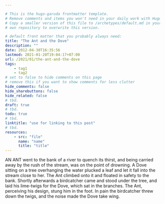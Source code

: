 ```yaml
---

# This is the hugo-garuda frontmatter template.
# Remove comments and items you won't need in your daily work with Hugo.
# Copy a smaller version of this file to /archetypes/default.md in your
# own repository to overwrite this version.

# default front matter that you probably always need:
title: "The Ant and the Dove"
description: ""
date: 2012-04-30T16:35:56
lastmod: 2021-01-20T19:04:17+07:00
url: /2021/01/the-ant-and-the-dove
tags:
    - tag1
    - tag2
# set to false to hide comments on this page
# remove this if you want to show comments for less clutter
hide_comments: false
hide_sharebuttons: false
hide_related: false
# tbd.
draft: true
# tbd.
todo: true
# tbd.
linktitle: "use for linking to this post"
# tbd.
resources:
    - src: "file"
      name: "name"
      title: "title"
---
```

AN ANT went to the bank of a river to quench its thirst, and being carried away by the rush of the stream, was on the point of drowning. A Dove sitting on a tree overhanging the water plucked a leaf and let it fall into the stream close to her. The Ant climbed onto it and floated in safety to the bank. Shortly afterwards a birdcatcher came and stood under the tree, and laid his lime-twigs for the Dove, which sat in the branches. The Ant, perceiving his design, stung him in the foot. In pain the birdcatcher threw down the twigs, and the noise made the Dove take wing.
